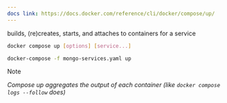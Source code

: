 ```yaml
---
docs link: https://docs.docker.com/reference/cli/docker/compose/up/
---
```

builds, (re)creates, starts, and attaches to containers for a service

```bash
docker compose up [options] [service...]
```

```bash
docker-compose -f mongo-services.yaml up
```

>[!note]
>
>*Compose up aggregates the output of each container
>(like `docker compose logs --follow` does)*

